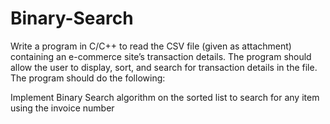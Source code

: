 # Binary-Search
Write a program in C/C++ to read the CSV file (given as attachment) containing an e-commerce
site’s transaction details. The program should allow the user to display, sort, and search for
transaction details in the file. The program should do the following:

Implement Binary Search algorithm on the sorted list to search for any item using the
invoice number
